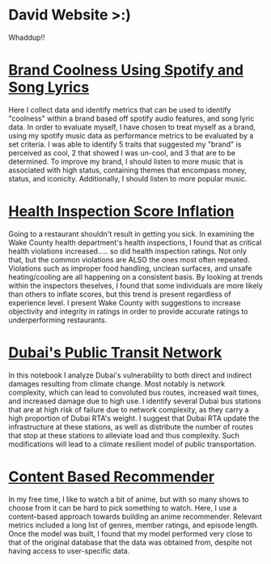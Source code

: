 # David Website >:)
Whaddup!!

# [Brand Coolness Using Spotify and Song Lyrics](https://github.com/sourwurm/sourwurm.github.io/blob/master/Brand-Coolness-with-Spotify-master/README.md)
Here I collect data and identify metrics that can be used to identify "coolness" within a brand based off spotify audio features, and song lyric data. In order to evaluate myself, I have chosen to treat myself as a brand, using my spotify music data as performance metrics to be evaluated by a set criteria. I was able to identify 5 traits that suggested my "brand" is perceived as cool, 2 that showed I was un-cool, and 3 that are to be determined. To improve my brand, I should listen to more music that is associated with high status, containing themes that encompass money, status, and iconicity. Additionally, I should listen to more popular music.

# [Health Inspection Score Inflation](https://github.com/sourwurm/sourwurm.github.io/blob/master/individual_sp20-master/final_project/FinalProject_sourwurm.ipynb)
Going to a restaurant shouldn't result in getting you sick. In examining the Wake County health department's health inspections, I found that as critical health violations increased..... so did health inspection ratings. Not only that, but the common violations are ALSO the ones most often repeated. Violations such as improper food handling, unclean surfaces, and unsafe heating/cooling are all happening on a consistent basis. By looking at trends within the inspectors theselves, I found that some individuals are more likely than others to inflate scores, but this trend is present regardless of experience level. I present Wake County with suggestions to increase objectivity and integrity in ratings in order to provide accurate ratings to underperforming restaurants.

# [Dubai's Public Transit Network](https://github.com/sourwurm/sourwurm.github.io/tree/master/Dubai-Public-Transit-Network-master)
In this notebook I analyze Dubai's vulnerability to both direct and indirect damages resulting from climate change. Most notably is network complexity, which can lead to convoluted bus routes, increased wait times, and increased damage due to high use. I identify several Dubai bus stations that are at high risk of failure due to network complexity, as they carry a high proportion of Dubai RTA's weight. I suggest that Dubai RTA update the infrastructure at these stations, as well as distribute the number of routes that stop at these stations to alleviate load and thus complexity. Such modifications will lead to a climate resilient model of public transportation. 

# [Content Based Recommender](https://github.com/sourwurm/sourwurm.github.io/tree/master/Content_Based_Recommender-master)
In my free time, I like to watch a bit of anime, but with so many shows to choose from it can be hard to pick something to watch. Here, I use a content-based approach towards building an anime recommender. Relevant metrics included a long list of genres, member ratings, and episode length. Once the model was built, I found that my model performed very close to that of the original database that the data was obtained from, despite not having access to user-specific data. 
